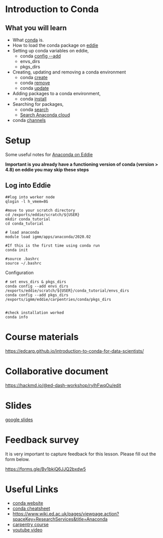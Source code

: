 # Introduction to Conda


## What you will learn

* What [conda](https://docs.conda.io/projects/conda/en/latest/index.html) is.
* How to load the conda package on [eddie](https://www.ed.ac.uk/information-services/research-support/research-computing/ecdf/high-performance-computing)
* Setting up conda variables on eddie,
  - conda [config --add](https://docs.conda.io/projects/conda/en/latest/commands/config.html)
  - envs_dirs
  - pkgs_dirs
* Creating, updating and removing a conda environment
  - conda [create](https://docs.conda.io/projects/conda/en/latest/commands/create.html)
  - conda [remove](https://docs.conda.io/projects/conda/en/latest/commands/remove.html)
  - conda [update](https://docs.conda.io/projects/conda/en/latest/commands/update.html)
* Adding packages to a conda environment,
  - conda [install](https://docs.conda.io/projects/conda/en/latest/commands/install.html)
* Searching for packages,
  - conda [search](https://docs.conda.io/projects/conda/en/latest/commands/search.html)
  - [Search Anaconda cloud](https://anaconda.org/)
* conda [channels](https://docs.conda.io/projects/conda/en/latest/user-guide/concepts/channels.html#:~:text=Conda%20channels%20are%20the%20locations,to%20directories%20containing%20conda%20packages.)


# Setup


Some useful notes for [Anaconda on Eddie](https://www.wiki.ed.ac.uk/pages/viewpage.action?spaceKey=ResearchServices&title=Anaconda)

**Important is you already have a functioning version of conda (version > 4.8) on eddie you may skip these steps**


## Log into Eddie

~~~
##log into worker node
qlogin -l h_vmem=8G

#move to your scratch directory
cd /exports/eddie/scratch/${USER}
mkdir conda_tutorial
cd conda_tutorial

# load anaconda
module load igmm/apps/anaconda/2020.02

#If this is the first time using conda run
conda init

#source .bashrc
source ~/.bashrc
~~~

Configuration

~~~
# set envs_dirs & pkgs_dirs
conda config --add envs_dirs /exports/eddie/scratch/${USER}/conda_tutorial/envs_dirs
conda config --add pkgs_dirs /exports/igmm/eddie/carpentries/conda/pkgs_dirs


#check installation worked
conda info
~~~

# Course materials

https://edcarp.github.io/introduction-to-conda-for-data-scientists/

# Collaborative document

https://hackmd.io/@ed-dash-workshop/rylhFwqOu/edit


# Slides
[google slides](https://docs.google.com/presentation/d/16LL23dTqJr9CmnGo2I8PPy6vmQhGFoRTfdndAeUOs18/edit?usp=sharing)


# Feedback survey

It is very important to capture feedback for this lesson. Please fill out the form below.

https://forms.gle/Bv1bkiQ6JJQ2bxdw5

# Useful Links

* [conda website](https://docs.conda.io/en/latest/)
* [conda cheatsheet](https://docs.conda.io/projects/conda/en/latest/user-guide/cheatsheet.html)
* https://www.wiki.ed.ac.uk/pages/viewpage.action?spaceKey=ResearchServices&title=Anaconda
* [carpentry course](https://carpentries-incubator.github.io/introduction-to-conda-for-data-scientists/)
* [youtube video](https://www.youtube.com/watch?v=23aQdrS58e0&ab_channel=Academind)
